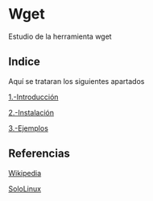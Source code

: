 # Wget
Estudio de la herramienta wget
## Indice
Aquí se trataran los siguientes apartados

[1.-Introducción](https://github.com/Jairoverdugo98/Wget/blob/master/Introducción.md)


[2.-Instalación](https://github.com/Jairoverdugo98/Wget/blob/master/Instalación.md)

[3.-Ejemplos](https://github.com/Jairoverdugo98/Wget/blob/master/Ejemplos.md)

## Referencias
[Wikipedia](https://es.wikipedia.org/wiki/GNU_Wget)

[SoloLinux](https://www.sololinux.es/descargar-archivos-y-sitios-web-con-wget)

